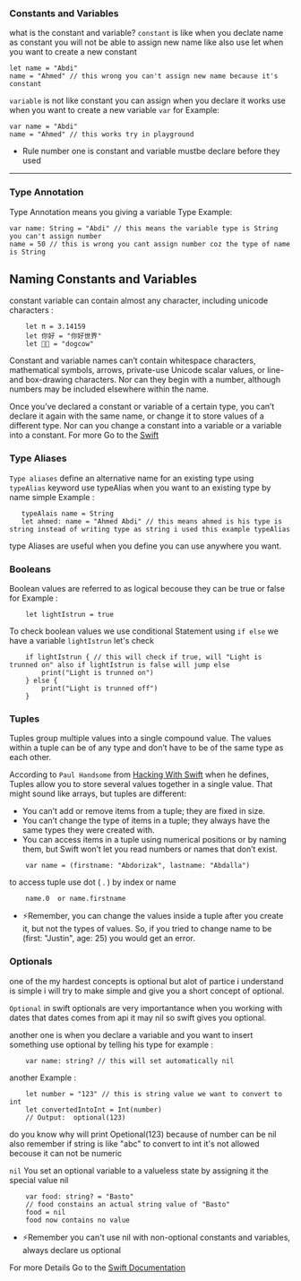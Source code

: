 ### Constants and Variables

what is the constant and variable?
`constant` is like when you declate name as constant you will not be able to assign new name like also use let when you want to create a new constant

```
let name = "Abdi"
name = "Ahmed" // this wrong you can't assign new name because it's constant
```

`variable` is not like constant you can assign when you declare it works use when you want to create a new variable `var` for Example:

```
var name = "Abdi"
name = "Ahmed" // this works try in playground
```

- Rule number one is constant and variable mustbe declare before they used

---

### Type Annotation

Type Annotation means you giving a variable Type
Example:

```
var name: String = "Abdi" // this means the variable type is String you can't assign number
name = 50 // this is wrong you cant assign number coz the type of name is String
```

## Naming Constants and Variables

constant variable can contain almost any character, including unicode characters :

```
    let π = 3.14159
    let 你好 = "你好世界"
    let 🐶🐮 = "dogcow"
```

Constant and variable names can’t contain whitespace characters, mathematical symbols, arrows, private-use Unicode scalar values, or line- and box-drawing characters. Nor can they begin with a number, although numbers may be included elsewhere within the name.

Once you’ve declared a constant or variable of a certain type, you can’t declare it again with the same name, or change it to store values of a different type. Nor can you change a constant into a variable or a variable into a constant. For more Go to the [Swift](https://docs.swift.org/swift-book/LanguageGuide/TheBasics.html)

### Type Aliases

`Type aliases` define an alternative name for an existing type using `typeAlias` keyword
use typeAlias when you want to an existing type by name
simple Example :

```
   typeAlais name = String
   let ahmed: name = "Ahmed Abdi" // this means ahmed is his type is string instead of writing type as string i used this example typeAlias
```

type Aliases are useful when you define you can use anywhere you want.

### Booleans

Boolean values are referred to as logical becouse they can be true or false
for Example :

```
    let lightIstrun = true
```

To check boolean values we use conditional Statement using `if else`
we have a variable `lightIstrun` let's check

```
    if lightIstrun { // this will check if true, will "Light is trunned on" also if lightIstrun is false will jump else
        print("Light is trunned on")
    } else {
        print("Light is trunned off")
    }
```

### Tuples

Tuples group multiple values into a single compound value. The values within a tuple can be of any type and don’t have to be of the same type as each other.

According to `Paul Handsome` from [Hacking With Swift](https://www.hackingwithswift.com/sixty/2/3/tuples) when he defines, Tuples allow you to store several values together in a single value. That might sound like arrays, but tuples are different:

- You can’t add or remove items from a tuple; they are fixed in size.
- You can’t change the type of items in a tuple; they always have the same types they were created with.
- You can access items in a tuple using numerical positions or by naming them, but Swift won’t let you read numbers or names that don’t exist.

```
    var name = (firstname: "Abdorizak", lastname: "Abdalla")
```

to access tuple use dot ( . ) by index or name

```
    name.0  or name.firstname
```

* ⚡️Remember, you can change the values inside a tuple after you create it, but not the types of values. So, if you tried to change name to be (first: "Justin", age: 25) you would get an error.

### Optionals

one of the my hardest concepts is optional but alot of partice i understand is simple i will try to make simple and give you a short concept of optional.

`Optional` in swift optionals are very importantance when you working with dates that dates comes from api it may nil so swift gives you optional.

another one is when you declare a variable and you want to insert something use optional by telling his type for example :

```
    var name: string? // this will set automatically nil
```

another Example :
```
    let number = "123" // this is string value we want to convert to int
    let convertedIntoInt = Int(number)
    // Output:  optional(123)
```
do you know why will print Opetional(123) because of number can be nil
also remember if string is like "abc" to convert to int it's not allowed becouse it can not be numeric

```nil``` You set an optional variable to a valueless state by assigning it the special value nil
```
    var food: string? = "Basto"
    // food constains an actual string value of "Basto"
    food = nil
    food now contains no value
```
* ⚡️Remember  you can't use nil with non-optional constants and variables, always declare us optional


For more Details Go to the [Swift Documentation](https://docs.swift.org/swift-book/LanguageGuide/TheBasics.html)
